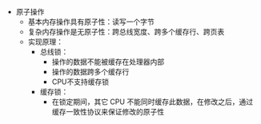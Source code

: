 * 原子操作
  * 基本内存操作具有原子性：读写一个字节
  * 复杂内存操作是无原子性：跨总线宽度、跨多个缓存行、跨页表
  * 实现原理：
    * 总线锁：
      * 操作的数据不能被缓存在处理器内部
      * 操作的数据跨多个缓存行
      * CPU不支持缓存锁
    * 缓存锁：
      * 在锁定期间，其它 CPU 不能同时缓存此数据，在修改之后，通过缓存一致性协议来保证修改的原子性
